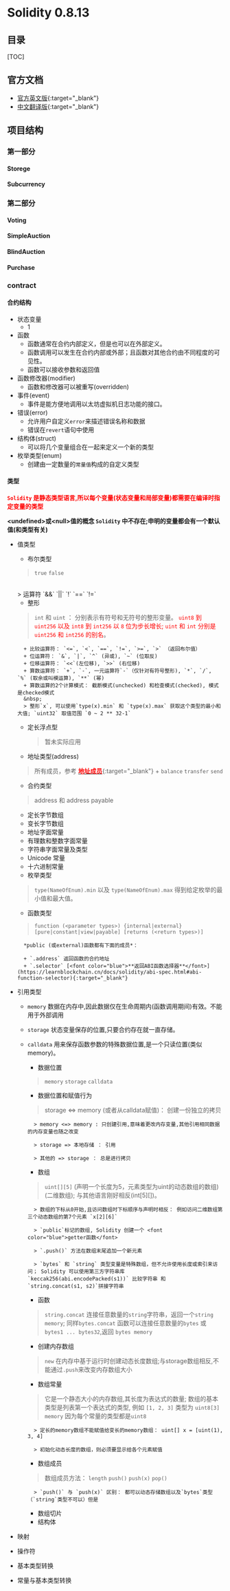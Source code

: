 <H1> Solidity 0.8.13 </H1>

<H2>目录</H2>

[TOC]


## 官方文档
+ [官方英文版](https://docs.soliditylang.org/en/v0.8.13/index.html){:target="_blank"}
+ [中文翻译版](https://learnblockchain.cn/docs/solidity/index.html){:target="_blank"}

## 项目结构

### 第一部分
#### Storege
#### Subcurrency

### 第二部分
#### Voting
#### SimpleAuction
#### BlindAuction
#### Purchase

### contract
#### 合约结构
+ 状态变量
    + 1
+ 函数
    + 函数通常在合约内部定义，但是也可以在外部定义。
    + 函数调用可以发生在合约内部或外部；且函数对其他合约由不同程度的可见性。
    + 函数可以接收参数和返回值
+ 函数修改器(modifier)
    + 函数和修改器可以被重写(overridden)
+ 事件(event)
    + 事件是能方便地调用以太坊虚拟机日志功能的接口。
+ 错误(error)
    + 允许用户自定义`error`来描述错误名称和数据
    + 错误在`revert`语句中使用
+ 结构体(struct)
    + 可以将几个变量组合在一起来定义一个新的类型
+ 枚举类型(enum)
    + 创建由一定数量的`常量值`构成的自定义类型

#### 类型

**<font color=red>`Solidity` 是静态类型语言,所以每个变量(状态变量和局部变量)都需要在编译时指定变量的类型</font>**

**<undefined\>或<null\>值的概念 `Solidity` 中不存在;申明的变量都会有一个默认值(和类型有关)**


+ 值类型
    + 布尔类型
    > `true` `false`  
    <br/>
    > 运算符 `&&` `||` `!` `==` `!=`

    + 整形
    > `int` 和 `uint` ： 分别表示有符号和无符号的整形变量。 <font color="red">`uint8` 到 `uint256` 以及 `int8` 到 `int256` 以 `8` 位为步长增长; `uint` 和 `int` 分别是 `uint256` 和 `int256` 的别名</font>。

        + 比较运算符： `<=`, `<`, `==`, `!=`, `>=`, `>` （返回布尔值）
        + 位运算符： `&`, `|`, `^` (异或), `~` (位取反)
        + 位移运算符： `<<`(左位移), `>>` (右位移)
        + 算数运算符： `+`, `-`, 一元运算符`-`（仅针对有符号整形), `*`, `/`, `%` (取余或叫模运算), `**` (幂) 
        + 算数运算的2个计算模式： 截断模式(unchecked) 和检查模式(checked), 模式是checked模式  
        &nbsp;
        > 整形`x`, 可以使用`type(x).min` 和 `type(x).max` 获取这个类型的最小和大值; `uint32` 取值范围 `0 ~ 2 ** 32-1`

    + 定长浮点型
        > 暂未实际应用
    + 地址类型(address)
    > 所有成员，参考 [<font color="red">**地址成员**</font>](https://learnblockchain.cn/docs/solidity/units-and-global-variables.html#address-related){:target="_blank"}
        + `balance` `transfer` `send`

    + 合约类型
    > address 和 address payable
    
    + 定长字节数组
    + 变长字节数组
    + 地址字面常量
    + 有理数和整数字面常量
    + 字符串字面常量及类型
    + Unicode 常量
    + 十六进制常量
    + 枚举类型
    > `type(NameOfEnum).min` 以及 `type(NameOfEnum).max` 得到给定枚举的最小值和最大值。

    + 函数类型
    > `function (<parameter types>) {internal|external} [pure|constant|view|payable] [returns (<return types>)]`

        
        *public (或external)函数都有下面的成员*：

        + `.address` 返回函数的合约地址
        + `.selector` [<font color="blue">**返回ABI函数选择器**</font>](https://learnblockchain.cn/docs/solidity/abi-spec.html#abi-function-selector){:target="_blank"}

+ 引用类型
    + `memory` 数据在内存中,因此数据仅在生命周期内(函数调用期间)有效。不能用于外部调用
    + `storage` 状态变量保存的位置,只要合约存在就一直存储。
    + `calldata` 用来保存函数参数的特殊数据位置,是一个只读位置(类似memory)。

        + 数据位置
        > `memory`  `storage`  `calldata`

        + 数据位置和赋值行为
        > storage <=> memory (或者从calldata赋值)： 创建一份独立的拷贝

            > memory <=> memory : 只创建引用,意味着更改内存变量,其他引用相同数据的内存变量也随之改变

            > storage => 本地存储 ： 引用

            > 其他的 => storage ： 总是进行拷贝  

        + 数组
        > `uint[][5]` (声明一个长度为5，元素类型为uint的动态数组的数组)(二维数组); 与其他语言刚好相反(int[5][])。

            > 数组的下标从0开始,且访问数组时下标顺序与声明时相反： 例如访问二维数组第三个动态数组的第7个元素 `x[2][6]`

            > `public`标记的数组, Solidity 创建一个 <font color="blue">getter函数</font>

            > `.push()` 方法在数组末尾追加一个新元素

            > `bytes` 和 `string` 类型变量是特殊数组，但不允许使用长度或索引来访问； Solidity 可以使用第三方字符串库 `keccak256(abi.encodePacked(s1))` 比较字符串 和 `string.concat(s1, s2)`拼接字符串

        + 函数
        > `string.concat` 连接任意数量的`string`字符串，返回一个`string memory`; 同样`bytes.concat` 函数可以连接任意数量的`bytes` 或`bytes1 ... bytes32`,返回 `bytes memory`

        + 创建内存数组
        > `new` 在内存中基于运行时创建动态长度数组;与storage数组相反,不能通过`.push`来改变内存数组大小

        + 数组常量
        > 它是一个静态大小的内存数组,其长度为表达式的数量; 数组的基本类型是列表第一个表达式的类型, 例如 `[1, 2, 3]` 类型为 `uint8[3] memory` 因为每个常量的类型都是`uint8`

            > 定长的memory数组不能赋值给变长的memory数组： uint[] x = [uint(1), 3, 4]

            > 初始化动态长度的数组，则必须要显示给各个元素赋值


        + 数组成员
        > 数组成员方法： `length`  `push()`  `push(x)`  `pop()`

            > `push()` 与 `push(x)` 区别： 都可以动态存储数组以及`bytes`类型（`string`类型不可以）但是

        + 数组切片
        + 结构体

+ 映射
+ 操作符
+ 基本类型转换
+ 常量与基本类型转换




